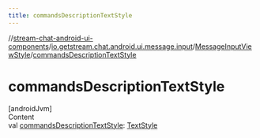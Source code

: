 ```yaml
---
title: commandsDescriptionTextStyle
---
```

//[stream-chat-android-ui-components](../../../index.md)/[io.getstream.chat.android.ui.message.input](../index.md)/[MessageInputViewStyle](index.md)/[commandsDescriptionTextStyle](commandsDescriptionTextStyle.md)



# commandsDescriptionTextStyle  
[androidJvm]  
Content  
val [commandsDescriptionTextStyle](commandsDescriptionTextStyle.md): [TextStyle](../../io.getstream.chat.android.ui.common.style/TextStyle/index.md)  



